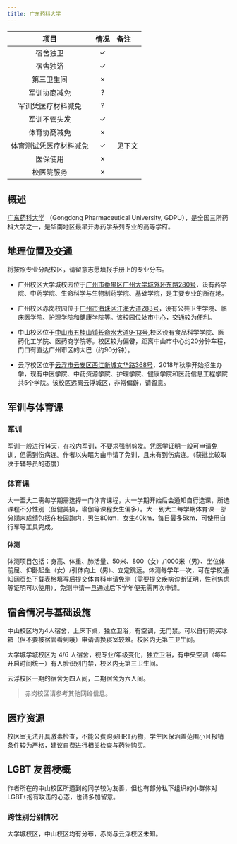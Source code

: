 ```yaml
---
title: 广东药科大学
---
```


|          项目          | 情况 | 备注   |
| :--------------------: | :--: | :----- |
|        宿舍独卫        |  ✓   |     |
|        宿舍独浴        |  ✓   |    |
|       第三卫生间       |  ✗   |    |
|      军训协商减免      |  ?   |    |
|   军训凭医疗材料减免   |  ?   |    |
|      军训不管头发      |  ✓   |    |
|      体育协商减免      |  ✗   |    |
| 体育测试凭医疗材料减免 |  ✓   | 见下文 |
|        医保使用        |  ✗   |   |
|       校医院服务       |  ✗   |    |

## 概述

[广东药科大学](https://www.gdpu.edu.cn/) （Gongdong Pharmaceutical University, GDPU），是全国三所药科大学之一，是华南地区最早开办药学系列专业的高等学府。

## 地理位置及交通

将按照专业分配校区，请留意志愿填报手册上的专业分布。

- 广州校区大学城校园位于[广州市番禺区广州大学城外环东路280号](https://amap.com/place/B00140VATW)，设有药学院、中药学院、生命科学与生物制药学院、基础学院，是主要专业的所在地。

- 广州校区赤岗校园位于[广州市海珠区江海大道283号](https://amap.com/place/B00140TVAK)，设有公共卫生学院、临床医学院、护理学院和健康学院等。该校园位处市中心，交通较为便利。

- 中山校区位于[中山市五桂山镇长命水大道9-13号](https://amap.com/place/B0FFGMDHJ5),校区设有食品科学学院、医药化工学院、医药商学院等。校区较为偏僻，距离中山市中心约20分钟车程，门口有直达广州市区的大巴（约90分钟）。

- 云浮校区位于[云浮市云安区西江新城文华路368号](https://amap.com/place/B0FFIHLWLD)，2018年秋季开始招生办学，现有中医学院、中药资源学院、护理学院、健康学院和医药信息工程学院共5个学院。该校区远离云浮城区，非常偏僻，请留意。

## 军训与体育课

### 军训

军训一般进行14天，在校内军训，不要求强制剪发。凭医学证明一般可申请免训，但需到伤病连。作者以失眠为由申请了免训，且未有到伤病连。（获批比较取决于辅导员的态度）

### 体育课

大一至大二需每学期需选择一门体育课程，大一学期开始后会通知自行选课，所选课程不分性别（但健美操，瑜伽等课程女生偏多）。大一到大二每学期体育课一部分期末成绩包括在校园跑内，男生80km，女生40km，每日最多5km，可使用自行车等工具完成。

#### 体测

体测项目包括：身高、体重、肺活量、50米、800（女）/1000米（男）、坐位体前屈、仰卧起坐（女）/引体向上（男）、立定跳远。体测每学年一次，可在学校通知网页处下载表格填写后提交体育科申请免测（需要提交疾病诊断证明，性别焦虑等证明可以使用），免测申请一旦通过后下学年便无需再次申请。

## 宿舍情况与基础设施

中山校区均为4人宿舍，上床下桌，独立卫浴，有空调，无门禁。可以自行购买冰箱（但不要被宿管看到哦）申请调换寝室较难。校区内无第三卫生间。

大学城学城校区为 4/6 人宿舍，视专业/年级变化，独立卫浴，有中央空调（每年开启时间统一）有人脸识别门禁，校区内无第三卫生间。

云浮校区一期的宿舍为四人间，二期宿舍为六人间。

> 赤岗校区请参考其他网络信息。

## 医疗资源

校医室无法开具激素检查，不能公费购买HRT药物，学生医保涵盖范围小且报销条件较为严格，建议自费进行相关检查与药物购买。

## LGBT 友善梗概

作者所在的中山校区所遇到的同学较为友善，但也有部分私下组织的小群体对LGBT+抱有攻击的心态，也请多加留意。

### 跨性别分别情况

大学城校区，中山校区均有分布，赤岗与云浮校区未知。

